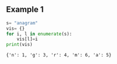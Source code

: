 ## Example 1
```python
s= "anagram"
vis= {}
for i, l in enumerate(s):
	vis[l]=i 
print(vis)
```
```
{'n': 1, 'g': 3, 'r': 4, 'm': 6, 'a': 5}
```
